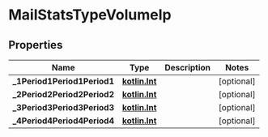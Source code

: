 # MailStatsTypeVolumeIp

## Properties
Name | Type | Description | Notes
------------ | ------------- | ------------- | -------------
**_1Period1Period1Period1** | [**kotlin.Int**](.md) |  |  [optional]
**_2Period2Period2Period2** | [**kotlin.Int**](.md) |  |  [optional]
**_3Period3Period3Period3** | [**kotlin.Int**](.md) |  |  [optional]
**_4Period4Period4Period4** | [**kotlin.Int**](.md) |  |  [optional]
